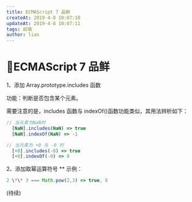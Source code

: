 ```yaml
---
title: ECMAScript 7 品鲜
createAt: 2019-4-8 10:07:10
updateAt: 2019-4-8 10:07:11
tags: 前端
author: lian
---
```


# ECMAScript 7 品鲜

1、添加 Array.prototype.includes 函数

<!-- more -->

功能：判断是否包含某个元素。

需要注意的是，includes 函数与 indexOf()函数功能类似，其用法辨析如下：

```js
// 当元素为NaN时
  [NaN].includes(NaN) => true
  [NaN].indexOf(NaN) => -1

// 当元素为 +0 与 -0 时
  [+0].includes(-0) => true
  [+0].indexOf(-0) => 0
```

2、添加取幂运算符号 \*\*
示例：

```js
2 \*\* 3 === Math.pow(2,3) => true, 8
```

(待续)
